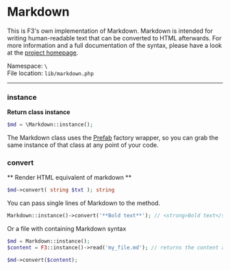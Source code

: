 # Markdown
This is F3's own implementation of Markdown. Markdown is intended for writing human-readable text that can be converted to HTML afterwards. For more information and a full documentation of the syntax, please have a look at the [project homepage](http://daringfireball.net/projects/markdown/).

Namespace: `\` <br/>
File location: `lib/markdown.php`

---

### instance

**Return class instance**

``` php
$md = \Markdown::instance();
```

The Markdown class uses the [Prefab](prefab-registry) factory wrapper, so you can grab the same instance of that class at any point of your code.


### convert
** Render HTML equivalent of markdown **

```php
$md->convert( string $txt ); string
```

You can pass single lines of Markdown to the method.

```php
Markdown::instance()->convert('**Bold text**'); // <strong>Bold text</strong>
```

Or a file with containing Markdown syntax

```php
$md = Markdown::instance();
$content = F3::instance()->read('my_file.md'); // returns the content as string

$md->convert($content);
```



